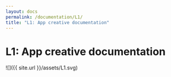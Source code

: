 ```yaml
---
layout: docs
permalink: /documentation/L1/
title: "L1: App creative documentation"
---
```


# L1: App creative documentation

![]({{ site.url }}/assets/L1.svg)
